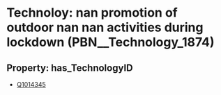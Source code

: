 # Technoloy: __nan promotion of outdoor nan nan activities during lockdown__ (PBN__Technology_1874)

## Property: has_TechnologyID

* [Q1014345](Q1014345)

